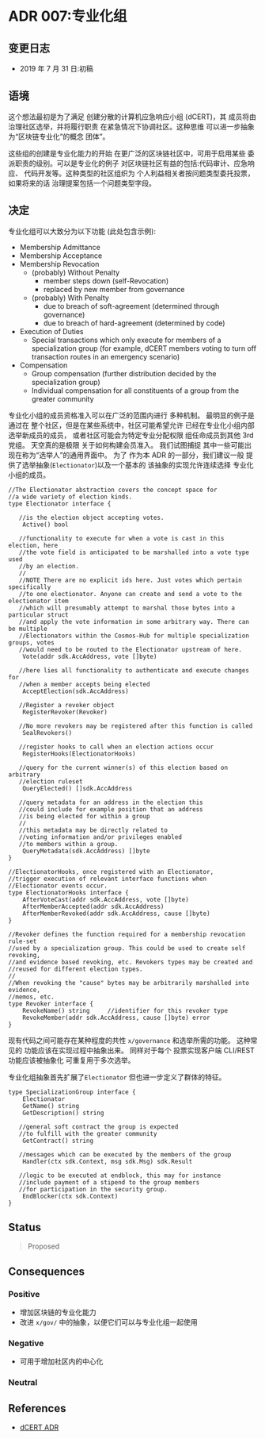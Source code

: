 # ADR 007:专业化组

## 变更日志

- 2019 年 7 月 31 日:初稿

## 语境

这个想法最初是为了满足
创建分散的计算机应急响应小组 (dCERT)，其
成员将由治理社区选举，并将履行职责
在紧急情况下协调社区。这种思维
可以进一步抽象为“区块链专业化”的概念
团体”。

这些组的创建是专业化能力的开始
在更广泛的区块链社区中，可用于启用某些
委派职责的级别。可以是专业化的例子
对区块链社区有益的包括:代码审计、应急响应、
代码开发等。这种类型的社区组织为
个人利益相关者按问题类型委托投票，如果将来的话
治理提案包括一个问题类型字段。

## 决定

专业化组可以大致分为以下功能
(此处包含示例): 

- Membership Admittance
- Membership Acceptance
- Membership Revocation
    - (probably) Without Penalty
        - member steps down (self-Revocation)
        - replaced by new member from governance
    - (probably) With Penalty
        - due to breach of soft-agreement (determined through governance)
        - due to breach of hard-agreement (determined by code)
- Execution of Duties
    - Special transactions which only execute for members of a specialization
     group (for example, dCERT members voting to turn off transaction routes in
     an emergency scenario)
- Compensation
    - Group compensation (further distribution decided by the specialization group)
    - Individual compensation for all constituents of a group from the
     greater community

专业化小组的成员资格准入可以在广泛的范围内进行
多种机制。 最明显的例子是通过在
整个社区，但是在某些系统中，社区可能希望允许
已经在专业化小组内部选举新成员的成员，
或者社区可能会为特定专业分配权限
组任命成员到其他 3rd 党组。 天空真的是极限
关于如何构建会员准入。 我们试图捕捉
其中一些可能出现在称为“选举人”的通用界面中。 为了
作为本 ADR 的一部分，我们建议一般
提供了选举抽象(`Electionator`)以及一个基本的
该抽象的实现允许连续选择
专业化小组的成员。 

``` golang
//The Electionator abstraction covers the concept space for
//a wide variety of election kinds.  
type Electionator interface {

   //is the election object accepting votes.
    Active() bool

   //functionality to execute for when a vote is cast in this election, here
   //the vote field is anticipated to be marshalled into a vote type used
   //by an election.
   //
   //NOTE There are no explicit ids here. Just votes which pertain specifically
   //to one electionator. Anyone can create and send a vote to the electionator item
   //which will presumably attempt to marshal those bytes into a particular struct
   //and apply the vote information in some arbitrary way. There can be multiple
   //Electionators within the Cosmos-Hub for multiple specialization groups, votes
   //would need to be routed to the Electionator upstream of here.
    Vote(addr sdk.AccAddress, vote []byte)

   //here lies all functionality to authenticate and execute changes for
   //when a member accepts being elected
    AcceptElection(sdk.AccAddress)

   //Register a revoker object
    RegisterRevoker(Revoker)

   //No more revokers may be registered after this function is called
    SealRevokers()

   //register hooks to call when an election actions occur
    RegisterHooks(ElectionatorHooks)

   //query for the current winner(s) of this election based on arbitrary
   //election ruleset
    QueryElected() []sdk.AccAddress

   //query metadata for an address in the election this
   //could include for example position that an address
   //is being elected for within a group
   //
   //this metadata may be directly related to
   //voting information and/or privileges enabled
   //to members within a group.
    QueryMetadata(sdk.AccAddress) []byte
}

//ElectionatorHooks, once registered with an Electionator,
//trigger execution of relevant interface functions when
//Electionator events occur.
type ElectionatorHooks interface {
    AfterVoteCast(addr sdk.AccAddress, vote []byte)
    AfterMemberAccepted(addr sdk.AccAddress)
    AfterMemberRevoked(addr sdk.AccAddress, cause []byte)
}

//Revoker defines the function required for a membership revocation rule-set
//used by a specialization group. This could be used to create self revoking,
//and evidence based revoking, etc. Revokers types may be created and
//reused for different election types.
//
//When revoking the "cause" bytes may be arbitrarily marshalled into evidence,
//memos, etc.
type Revoker interface {
    RevokeName() string     //identifier for this revoker type
    RevokeMember(addr sdk.AccAddress, cause []byte) error
}
```

现有代码之间可能存在某种程度的共性
`x/governance` 和选举所需的功能。 这种常见的
功能应该在实现过程中抽象出来。 同样对于每个
投票实现客户端 CLI/REST 功能应该被抽象化
可重复用于多次选举。

专业化组抽象首先扩展了`Electionator`
但也进一步定义了群体的特征。 

``` golang
type SpecializationGroup interface {
    Electionator
    GetName() string
    GetDescription() string

   //general soft contract the group is expected
   //to fulfill with the greater community
    GetContract() string

   //messages which can be executed by the members of the group
    Handler(ctx sdk.Context, msg sdk.Msg) sdk.Result

   //logic to be executed at endblock, this may for instance
   //include payment of a stipend to the group members
   //for participation in the security group.
    EndBlocker(ctx sdk.Context)
}
```

## Status

> Proposed

## Consequences

### Positive

- 增加区块链的专业化能力
- 改进 `x/gov/` 中的抽象，以便它们可以与专业化组一起使用 

### Negative

- 可用于增加社区内的中心化 

### Neutral

## References

- [dCERT ADR](./adr-008-dCERT-group.md)
